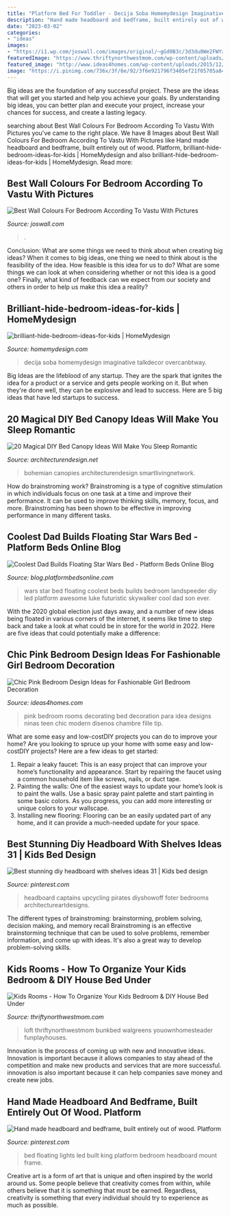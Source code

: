 ```yaml
---
title: "Platform Bed For Toddler - Decija Soba Homemydesign Imaginative Talkdecor Overcanbtway"
description: "Hand made headboard and bedframe, built entirely out of wood. platform"
date: "2023-03-02"
categories:
- "ideas"
images:
- "https://i1.wp.com/joswall.com/images/original/~gGd0B3c/3d3du0We2FWYzRXdukmb/images/content/vastu_Bedroom_Colors⁃d⁃jpg.jpg?strip=all"
featuredImage: "https://www.thriftynorthwestmom.com/wp-content/uploads/2013/03/DIY-Playhouse-Bunkbed.jpg"
featured_image: "http://www.ideas4homes.com/wp-content/uploads/2015/12/Appealing-Girls-Room-with-Pink-Bedroom-Desaign-Ideas-and-Modern-Bed-plus-Chic-Window.jpg"
image: "https://i.pinimg.com/736x/3f/6e/92/3f6e921796f3405ef21f05705a84570a.jpg"
---
```



Big ideas are the foundation of any successful project. These are the ideas that will get you started and help you achieve your goals. By understanding big ideas, you can better plan and execute your project, increase your chances for success, and create a lasting legacy.

	

		
searching about Best Wall Colours For Bedroom According To Vastu With Pictures you've came to the right place. We have 8 Images about Best Wall Colours For Bedroom According To Vastu With Pictures like Hand made headboard and bedframe, built entirely out of wood. Platform, brilliant-hide-bedroom-ideas-for-kids | HomeMydesign and also brilliant-hide-bedroom-ideas-for-kids | HomeMydesign. Read more:
		
    
## Best Wall Colours For Bedroom According To Vastu With Pictures

<img loading=lazy src="https://i1.wp.com/joswall.com/images/original/~gGd0B3c/3d3du0We2FWYzRXdukmb/images/content/vastu_Bedroom_Colors⁃d⁃jpg.jpg?strip=all" onerror="this.onerror=null;this.src='https://tse1.mm.bing.net/th?id=OIP.XmQi6Mw2fQASYMAOEOygNQHaDk&amp;pid=15.1';" alt="Best Wall Colours For Bedroom According To Vastu With Pictures">

_Source: joswall.com_

>. 

	

Conclusion: What are some things we need to think about when creating big ideas?
When it comes to big ideas, one thing we need to think about is the feasibility of the idea. How feasible is this idea for us to do? What are some things we can look at when considering whether or not this idea is a good one? Finally, what kind of feedback can we expect from our society and others in order to help us make this idea a reality?

    
## Brilliant-hide-bedroom-ideas-for-kids | HomeMydesign

<img loading=lazy src="https://homemydesign.com/wp-content/uploads/2019/11/brilliant-hide-bedroom-ideas-for-kids.jpg" onerror="this.onerror=null;this.src='https://tse2.mm.bing.net/th?id=OIP.Vv9PMq5BZqJYJVWRG6pj6gHaLH&amp;pid=15.1';" alt="brilliant-hide-bedroom-ideas-for-kids | HomeMydesign">

_Source: homemydesign.com_

>decija soba homemydesign imaginative talkdecor overcanbtway. 

	

Big Ideas are the lifeblood of any startup. They are the spark that ignites the idea for a product or a service and gets people working on it. But when they're done well, they can be explosive and lead to success. Here are 5 big ideas that have led startups to success.

    
## 20 Magical DIY Bed Canopy Ideas Will Make You Sleep Romantic

<img loading=lazy src="https://cdn.architecturendesign.net/wp-content/uploads/2015/07/AD-DIY-Bed-Canopy-20.jpg" onerror="this.onerror=null;this.src='https://tse4.mm.bing.net/th?id=OIP.hMusZttymJ7MMqjgFvFkxQHaJ4&amp;pid=15.1';" alt="20 Magical DIY Bed Canopy Ideas Will Make You Sleep Romantic">

_Source: architecturendesign.net_

>bohemian canopies architecturendesign smartlivingnetwork. 

	

How do brainstroming work?
Brainstroming is a type of cognitive stimulation in which individuals focus on one task at a time and improve their performance. It can be used to improve thinking skills, memory, focus, and more. Brainstroming has been shown to be effective in improving performance in many different tasks.

    
## Coolest Dad Builds Floating Star Wars Bed - Platform Beds Online Blog

<img loading=lazy src="http://blog.platformbedsonline.com/wp-content/uploads/star-wars-landspeeder-bed-floating.jpg" onerror="this.onerror=null;this.src='https://tse4.mm.bing.net/th?id=OIP.FCqWa7z1qjZwAy8VLf1aZwHaEK&amp;pid=15.1';" alt="Coolest Dad Builds Floating Star Wars Bed - Platform Beds Online Blog">

_Source: blog.platformbedsonline.com_

>wars star bed floating coolest beds builds bedroom landspeeder diy led platform awesome luke futuristic skywalker cool dad son ever. 

	

With the 2020 global election just days away, and a number of new ideas being floated in various corners of the internet, it seems like time to step back and take a look at what could be in store for the world in 2022. Here are five ideas that could potentially make a difference: 

    
## Chic Pink Bedroom Design Ideas For Fashionable Girl Bedroom Decoration

<img loading=lazy src="http://www.ideas4homes.com/wp-content/uploads/2015/12/Appealing-Girls-Room-with-Pink-Bedroom-Desaign-Ideas-and-Modern-Bed-plus-Chic-Window.jpg" onerror="this.onerror=null;this.src='https://tse2.mm.bing.net/th?id=OIP.369wXADVg_9BoBF52DRSFgHaE8&amp;pid=15.1';" alt="Chic Pink Bedroom Design Ideas for Fashionable Girl Bedroom Decoration">

_Source: ideas4homes.com_

>pink bedroom rooms decorating bed decoration para idea designs ninas teen chic modern disenos chambre fille tip. 

	

What are some easy and low-costDIY projects you can do to improve your home?
Are you looking to spruce up your home with some easy and low-costDIY projects? Here are a few ideas to get started: 
1. Repair a leaky faucet: This is an easy project that can improve your home’s functionality and appearance. Start by repairing the faucet using a common household item like screws, nails, or duct tape. 
2. Painting the walls: One of the easiest ways to update your home’s look is to paint the walls. Use a basic spray paint palette and start painting in some basic colors. As you progress, you can add more interesting or unique colors to your wallscape. 
3. Installing new flooring: Flooring can be an easily updated part of any home, and it can provide a much-needed update for your space.

    
## Best Stunning Diy Headboard With Shelves Ideas 31 | Kids Bed Design

<img loading=lazy src="https://i.pinimg.com/736x/79/18/8f/79188f00b0b3152284e45815e5fddbb5.jpg" onerror="this.onerror=null;this.src='https://tse4.mm.bing.net/th?id=OIP.0McZ_LM_Lng9zZKs_XChJgHaJ3&amp;pid=15.1';" alt="Best stunning diy headboard with shelves ideas 31 | Kids bed design">

_Source: pinterest.com_

>headboard captains upcycling pirates diyshowoff foter bedrooms architectureartdesigns. 

	

The different types of brainstroming: brainstorming, problem solving, decision making, and memory recall
Brainstroming is an effective brainstorming technique that can be used to solve problems, remember information, and come up with ideas. It's also a great way to develop problem-solving skills.

    
## Kids Rooms - How To Organize Your Kids Bedroom &amp; DIY House Bed Under

<img loading=lazy src="https://www.thriftynorthwestmom.com/wp-content/uploads/2013/03/DIY-Playhouse-Bunkbed.jpg" onerror="this.onerror=null;this.src='https://tse3.mm.bing.net/th?id=OIP.ngpt4mL4aSrFIWc2jPpjXQHaKR&amp;pid=15.1';" alt="Kids Rooms - How To Organize Your Kids Bedroom &amp; DIY House Bed Under">

_Source: thriftynorthwestmom.com_

>loft thriftynorthwestmom bunkbed walgreens youownhomesteader funplayhouses. 

	

Innovation is the process of coming up with new and innovative ideas. Innovation is important because it allows companies to stay ahead of the competition and make new products and services that are more successful. innovation is also important because it can help companies save money and create new jobs.

    
## Hand Made Headboard And Bedframe, Built Entirely Out Of Wood. Platform

<img loading=lazy src="https://i.pinimg.com/736x/3f/6e/92/3f6e921796f3405ef21f05705a84570a.jpg" onerror="this.onerror=null;this.src='https://tse4.mm.bing.net/th?id=OIP.B2fb-06JsK62M8178_vymQHaKu&amp;pid=15.1';" alt="Hand made headboard and bedframe, built entirely out of wood. Platform">

_Source: pinterest.com_

>bed floating lights led built king platform bedroom headboard mount frame. 

	

Creative art is a form of art that is unique and often inspired by the world around us. Some people believe that creativity comes from within, while others believe that it is something that must be earned. Regardless, creativity is something that every individual should try to experience as much as possible.

